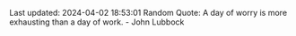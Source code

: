 Last updated: 2024-04-02 18:53:01
Random Quote: A day of worry is more exhausting than a day of work. - John Lubbock